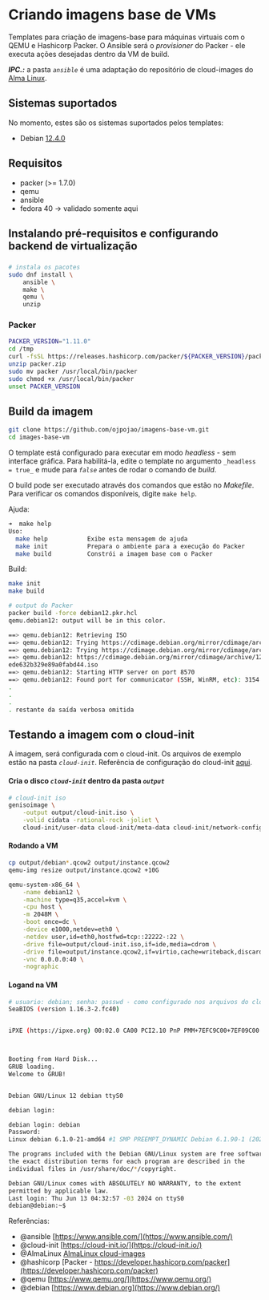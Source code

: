 # Criando imagens base de VMs

Templates para criação de imagens-base para máquinas virtuais com o QEMU e Hashicorp Packer.
O Ansible será o _provisioner_ do Packer - ele executa ações desejadas dentro da VM de build.

_**IPC.:**_ a pasta _```ansible```_ é uma adaptação do repositório de cloud-images do [Alma Linux](https://github.com/AlmaLinux/cloud-images/).

## Sistemas suportados
No momento, estes são os sistemas suportados pelos templates:
- Debian [12.4.0](https://cdimage.debian.org/mirror/cdimage/archive/12.4.0/amd64/iso-cd/debian-12.4.0-amd64-netinst.iso)

## Requisitos
- packer (>= 1.7.0)
- qemu
- ansible
- fedora 40 -> validado somente aqui

## Instalando pré-requisitos e configurando backend de virtualização
###
```bash
# instala os pacotes
sudo dnf install \
    ansible \
    make \
    qemu \
    unzip
```

### Packer
```bash
PACKER_VERSION="1.11.0"
cd /tmp
curl -fsSL https://releases.hashicorp.com/packer/${PACKER_VERSION}/packer_${PACKER_VERSION}_linux_amd64.zip -o packer.zip
unzip packer.zip
sudo mv packer /usr/local/bin/packer
sudo chmod +x /usr/local/bin/packer
unset PACKER_VERSION
```

## Build da imagem
```bash
git clone https://github.com/ojpojao/imagens-base-vm.git
cd images-base-vm
```

O template está configurado para executar em modo _headless_ - sem interface gráfica. Para habilitá-la, edite o template no argumento ```_headless = true_``` e mude para _```false```_ antes de rodar o comando de _build_.

O build pode ser executado através dos comandos que estão no _Makefile_. Para verificar os comandos disponíveis, digite ```make help```.

Ajuda:
```bash
➜  make help
Uso:
  make help           Exibe esta mensagem de ajuda
  make init           Prepara o ambiente para a execução do Packer
  make build          Constrói a imagem base com o Packer
```

Build:
```bash
make init
make build
```
```bash
# output do Packer
packer build -force debian12.pkr.hcl
qemu.debian12: output will be in this color.

==> qemu.debian12: Retrieving ISO
==> qemu.debian12: Trying https://cdimage.debian.org/mirror/cdimage/archive/12.4.0/amd64/iso-cd/debian-12.4.0-amd64-netinst.iso
==> qemu.debian12: Trying https://cdimage.debian.org/mirror/cdimage/archive/12.4.0/amd64/iso-cd/debian-12.4.0-amd64-netinst.iso?checksum=sha256%3A64d727dd5785ae5fcfd3ae8ffbede5f40cca96f1580aaa2820e8b99dae989d94
==> qemu.debian12: https://cdimage.debian.org/mirror/cdimage/archive/12.4.0/amd64/iso-cd/debian-12.4.0-amd64-netinst.iso?checksum=sha256%3A64d727dd5785ae5fcfd3ae8ffbede5f40cca96f1580aaa2820e8b99dae989d94 => /home/ojpojao/.cache/packer/5db75c3c6f567036ff5
ede632b329e89a0fabd44.iso
==> qemu.debian12: Starting HTTP server on port 8570
==> qemu.debian12: Found port for communicator (SSH, WinRM, etc): 3154.
.
.
.
. restante da saída verbosa omitida
```

## Testando a imagem com o cloud-init
A imagem, será configurada com o cloud-init. Os arquivos de exemplo estão na pasta _```cloud-init```_. Referência de configuração do cloud-init [aqui](https://cloudinit.readthedocs.io/en/latest/index.html).

#### Cria o disco _```cloud-init```_ dentro da pasta _```output```_
```bash
# cloud-init iso
genisoimage \
    -output output/cloud-init.iso \
    -volid cidata -rational-rock -joliet \
    cloud-init/user-data cloud-init/meta-data cloud-init/network-config
```

#### Rodando a VM
```bash
cp output/debian*.qcow2 output/instance.qcow2
qemu-img resize output/instance.qcow2 +10G

qemu-system-x86_64 \
    -name debian12 \
    -machine type=q35,accel=kvm \
    -cpu host \
    -m 2048M \
    -boot once=dc \
    -device e1000,netdev=eth0 \
    -netdev user,id=eth0,hostfwd=tcp::22222-:22 \
    -drive file=output/cloud-init.iso,if=ide,media=cdrom \
    -drive file=output/instance.qcow2,if=virtio,cache=writeback,discard=ignore,format=qcow2 \
    -vnc 0.0.0.0:40 \
    -nographic
```

#### Logand na VM
```bash
# usuario: debian; senha: passwd - como configurado nos arquivos do cloud-init
SeaBIOS (version 1.16.3-2.fc40)


iPXE (https://ipxe.org) 00:02.0 CA00 PCI2.10 PnP PMM+7EFC9C00+7EF09C00 CA00



Booting from Hard Disk...
GRUB loading.
Welcome to GRUB!


Debian GNU/Linux 12 debian ttyS0

debian login:
```
```bash
debian login: debian
Password:
Linux debian 6.1.0-21-amd64 #1 SMP PREEMPT_DYNAMIC Debian 6.1.90-1 (2024-05-03) x86_64

The programs included with the Debian GNU/Linux system are free software;
the exact distribution terms for each program are described in the
individual files in /usr/share/doc/*/copyright.

Debian GNU/Linux comes with ABSOLUTELY NO WARRANTY, to the extent
permitted by applicable law.
Last login: Thu Jun 13 04:32:57 -03 2024 on ttyS0
debian@debian:~$
```

Referências:
- @ansible [https://www.ansible.com/](https://www.ansible.com/)
- @cloud-init [https://cloud-init.io/](https://cloud-init.io/)
- @AlmaLinux [AlmaLinux cloud-images](https://github.com/AlmaLinux/cloud-images/)
- @hashicorp [Packer - https://developer.hashicorp.com/packer](https://developer.hashicorp.com/packer)
- @qemu [https://www.qemu.org/](https://www.qemu.org/)
- @debian [https://www.debian.org](https://www.debian.org/)